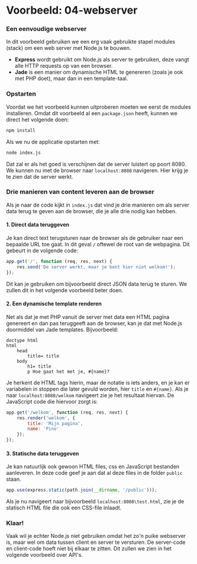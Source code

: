 # Voorbeeld: 04-webserver

### Een eenvoudige webserver
In dit voorbeeld gebruiken we een erg vaak gebruikte stapel modules (stack) om een web server met Node.js te bouwen.

* **Express** wordt gebruikt om Node.js als server te gebruiken, deze vangt alle HTTP requests op van een browser.
* **Jade** is een manier om dynamische HTML te genereren (zoals je ook met PHP doet), maar dan in een template-taal.

### Opstarten
Voordat we het voorbeeld kunnen uitproberen moeten we eerst de modules installeren. Omdat dit voorbeeld al een `package.json` heeft, kunnen we direct het volgende doen:

```bash
npm install
``` 

Als we nu de applicatie opstarten met:

```bash
node index.js
```

Dat zal er als het goed is verschijnen dat de server luistert op poort 8080. We kunnen nu met de browser naar `localhost:8080` navigeren. Hier krijg je te zien dat de server werkt.

### Drie manieren van content leveren aan de browser
Als je naar de code kijkt in `index.js` dat vind je drie manieren om als server data terug te geven aan de browser, die je alle drie nodig kan hebben.

#### 1. Direct data teruggeven
Je kan direct text terugsturen naar de browser als de gebruiker naar een bepaalde URL toe gaat. In dit geval `/` oftewel de root van de webpagina. Dit gebeurt in de volgende code:

```javascript
app.get('/', function (req, res, next) {
    res.send('De server werkt, maar je bent hier niet welkom!');
});
```

Dit kan je gebruiken om bijvoorbeeld direct JSON data terug te sturen. We zullen dit in het volgende voorbeeld beter doen.

#### 2. Een dynamische template renderen
Net als dat je met PHP vanuit de server met data een HTML pagina genereert en dan pas teruggeeft aan de browser, kan je dat met Node.js doormiddel van Jade templates. Bijvoorbeeld:

```jade
doctype html
html
    head
        title= title
    body
        h1= title
        p Hoe gaat het met je, #{name}?
```

Je herkent de HTML tags hierin, maar de notatie is iets anders, en je kan er variabelen in stoppen die later gevuld worden, hier `title` en `#{name}`. Als je naar `localhost:8080/welkom` navigeert zie je het resultaat hiervan. De JavaScript code die hiervoor zorgt is:

```javascript
app.get('/welkom', function (req, res, next) {
    res.render('welkom', {
        title: 'Mijn pagina',
        name: 'Pino'
    });
});
```

#### 3. Statische data teruggeven
Je kan natuurlijk ook gewoon HTML files, css en JavaScript bestanden aanleveren. In deze code geef je aan dat al deze files in de folder `public` staan.

```javascript
app.use(express.static(path.join(__dirname, '/public')));
``` 

Als je nu navigeert naar bijvoorbeeld `localhost:8080\test.html`, zie je de statisch HTML file die ook een CSS-file inlaadt.

### Klaar!
Vaak wil je echter Node.js niet gebruiken omdat het zo'n puike webserver is, maar wel om data tussen client en server te versturen. De server-code en client-code hoeft niet bij elkaar te zitten. Dit zullen we zien in het volgende voorbeeld over API's.